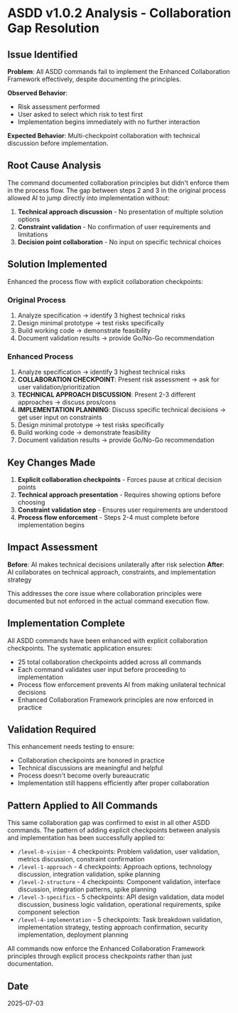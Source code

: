 # ASDD v1.0.2 Analysis - Collaboration Gap Resolution

## Issue Identified

**Problem**: All ASDD commands fail to implement the Enhanced Collaboration Framework effectively, despite documenting the principles.

**Observed Behavior**:
- Risk assessment performed
- User asked to select which risk to test first
- Implementation begins immediately with no further interaction

**Expected Behavior**: Multi-checkpoint collaboration with technical discussion before implementation.

## Root Cause Analysis

The command documented collaboration principles but didn't enforce them in the process flow. The gap between steps 2 and 3 in the original process allowed AI to jump directly into implementation without:

1. **Technical approach discussion** - No presentation of multiple solution options
2. **Constraint validation** - No confirmation of user requirements and limitations
3. **Decision point collaboration** - No input on specific technical choices

## Solution Implemented

Enhanced the process flow with explicit collaboration checkpoints:

### Original Process
1. Analyze specification → identify 3 highest technical risks
2. Design minimal prototype → test risks specifically
3. Build working code → demonstrate feasibility
4. Document validation results → provide Go/No-Go recommendation

### Enhanced Process
1. Analyze specification → identify 3 highest technical risks
2. **COLLABORATION CHECKPOINT**: Present risk assessment → ask for user validation/prioritization
3. **TECHNICAL APPROACH DISCUSSION**: Present 2-3 different approaches → discuss pros/cons
4. **IMPLEMENTATION PLANNING**: Discuss specific technical decisions → get user input on constraints
5. Design minimal prototype → test risks specifically
6. Build working code → demonstrate feasibility
7. Document validation results → provide Go/No-Go recommendation

## Key Changes Made

1. **Explicit collaboration checkpoints** - Forces pause at critical decision points
2. **Technical approach presentation** - Requires showing options before choosing
3. **Constraint validation step** - Ensures user requirements are understood
4. **Process flow enforcement** - Steps 2-4 must complete before implementation begins

## Impact Assessment

**Before**: AI makes technical decisions unilaterally after risk selection
**After**: AI collaborates on technical approach, constraints, and implementation strategy

This addresses the core issue where collaboration principles were documented but not enforced in the actual command execution flow.

## Implementation Complete

All ASDD commands have been enhanced with explicit collaboration checkpoints. The systematic application ensures:
- 25 total collaboration checkpoints added across all commands
- Each command validates user input before proceeding to implementation
- Process flow enforcement prevents AI from making unilateral technical decisions
- Enhanced Collaboration Framework principles are now enforced in practice

## Validation Required

This enhancement needs testing to ensure:
- Collaboration checkpoints are honored in practice
- Technical discussions are meaningful and helpful
- Process doesn't become overly bureaucratic
- Implementation still happens efficiently after proper collaboration

## Pattern Applied to All Commands

This same collaboration gap was confirmed to exist in all other ASDD commands. The pattern of adding explicit checkpoints between analysis and implementation has been successfully applied to:

- `/level-0-vision` - 4 checkpoints: Problem validation, user validation, metrics discussion, constraint confirmation
- `/level-1-approach` - 4 checkpoints: Approach options, technology discussion, integration validation, spike planning
- `/level-2-structure` - 4 checkpoints: Component validation, interface discussion, integration patterns, spike planning
- `/level-3-specifics` - 5 checkpoints: API design validation, data model discussion, business logic validation, operational requirements, spike component selection
- `/level-4-implementation` - 5 checkpoints: Task breakdown validation, implementation strategy, testing approach confirmation, security implementation, deployment planning

All commands now enforce the Enhanced Collaboration Framework principles through explicit process checkpoints rather than just documentation.

## Date

2025-07-03